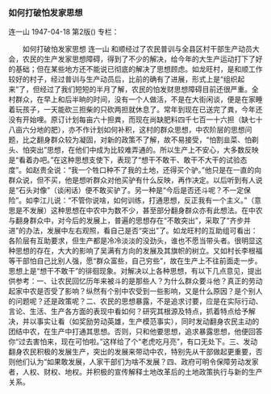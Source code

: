 ### 如何打破怕发家思想
连一山
1947-04-18
第2版()
专栏：

　　如何打破怕发家思想
    连一山
    和顺经过了农民普训与全县区村干部生产动员大会，农民的生产发家思想障碍，得到了不少的解决，给今年的大生产运动打下了好的基础；但在某些地方还不能说已彻底的解决了思想顾虑。如龙旺村，是和顺工作较好的村子，经过普训与生产动员后，比前的确有了进展，形式上是“组织起来”了，但经过了我们短短的半月了解，农民的怕发财思想障碍目前还很严重。全村群众，在早上和后半晌的时间，没有一个人做活，不是在大街闲谈，便是在家睡着玩孩子，一天能砍三担柴的只砍两担就休息了。常年到现在已送完了粪，今年还没有开始哩。原订计划每亩六十担粪，而现在尚缺肥料四千七百一十六担（缺七十八亩六分地的肥），亦不作计划如何补积，这村的群众思想，中农阶层的思想问题，比之翻身群众较为凝固，对新的政策不了解，故不易接受，“怕割韭菜、怕剃头、怕突出”思想，在他们中成为比较难弄通的。所以生产上不安心，大多数反映是“看着办吧。”在这种思想支使下，表现了“想干不敢干、敢干不大干的试验态度”。如赵贵全说：“我一个牲口种不了我的土地，还得买个驴。”他只是在一直的向群众说，但不买，他是想听群众对他买驴有什么反映，再作决定。以后听到有人说是“石头对像”（谈闲话）便不敢买驴了。另一种是“今后是否还斗呢？不一定保险”。如李江儿说：“不管你说啥，如何训练，打通思想，反正我有一个主义。”（意思是不发展）这种思想在中农中为数不少，甚至部分翻身群众亦有此想法。在中农与翻身群众中，对今后的发展上，普遍的思想存在“不敢突出”，采取了“齐步并进”的办法，发展中左右观照，看自己是否“突出”了。如龙旺村的互助组可看出：各阶层有互助要求，但生产都是冷冷淡淡的没劲头，谁也不愿当带头者。很明显这种思想的存在，大大的影响了吴满有方向的发展及其旗帜的树立。又如村长李根福等干部怕自己比别人强，愿“群众富些，自己穷些”，故在生产上不往前面走一步。思想上是“想干不敢干”的徘徊现象。对解决以上各种思想，有以下几点意见，提出供参考：一、让农民回忆历年来被斗的是那些人？为什么群众要斗他？真正的劳动起家中农是否受了影响？纵然有个别中农受到一些影响，又是什么原因？是个别人的问题呢？还是政策呢？二、农民的思想暴露，不是追求讨要，应是在实际行动、言论、生活、生产各方面的表现中看如何？研究其根源及特点，抓着特点给予解决，并以事实让看（如奖励劳动英雄，生产模范事实），同时发动翻身农民主动的团结中农，在生产中打通其思想。否则，只和他要思想，追求暴露思想，他便回答你“过去害怕来，现在可怕啦。”这样给了个“老虎吃月亮”，有口无处下。三、发动翻身农民积极的发展生产，突出的发展来带动中农，特别先从干部做起更重要，否则他们认为“如果敢发展，人家干部们为啥不发展？四、政府可明令保障劳动发家者，人权、财权、地权。并积极的宣传解释土地改革后的土地政策执行与新的生产关系。
